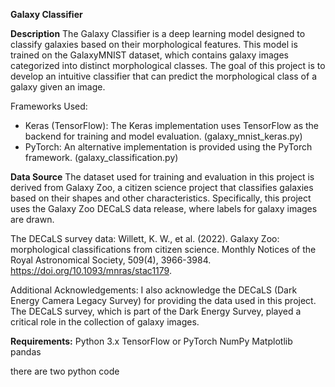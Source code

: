 **Galaxy Classifier**

**Description**
The Galaxy Classifier is a deep learning model designed to classify galaxies based on their morphological features. This model is trained on the GalaxyMNIST dataset, which contains galaxy images categorized into distinct morphological classes. The goal of this project is to develop an intuitive classifier that can predict the morphological class of a galaxy given an image.

Frameworks Used:
- Keras (TensorFlow): The Keras implementation uses TensorFlow as the backend for training and model evaluation. (galaxy_mnist_keras.py)
- PyTorch: An alternative implementation is provided using the PyTorch framework. (galaxy_classification.py)

**Data Source**
The dataset used for training and evaluation in this project is derived from Galaxy Zoo, a citizen science project that classifies galaxies based on their shapes and other characteristics. Specifically, this project uses the Galaxy Zoo DECaLS data release, where labels for galaxy images are drawn.

The DECaLS survey data: Willett, K. W., et al. (2022). Galaxy Zoo: morphological classifications from citizen science. Monthly Notices of the Royal Astronomical Society, 509(4), 3966-3984. https://doi.org/10.1093/mnras/stac1179.

Additional Acknowledgements: I also acknowledge the DECaLS (Dark Energy Camera Legacy Survey) for providing the data used in this project. The DECaLS survey, which is part of the Dark Energy Survey, played a critical role in the collection of galaxy images.

**Requirements:**
Python 3.x
TensorFlow or PyTorch
NumPy
Matplotlib
pandas

there are two python code 
